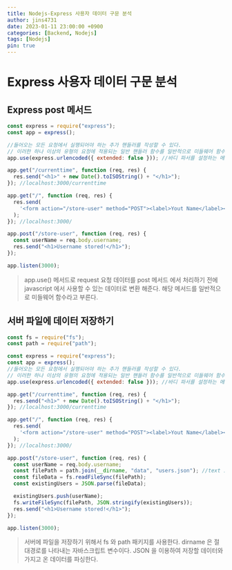 ```yaml
---
title: Nodejs-Express 사용자 데이터 구문 분석
author: jins4731
date: 2023-01-11 23:00:00 +0900
categories: [Backend, Nodejs]
tags: [Nodejs]
pin: true
---
```


# Express 사용자 데이터 구문 분석

## Express post 메서드

```javascript
const express = require("express");
const app = express();

//들어오는 모든 요청에서 실행되어야 하는 추가 핸들러를 작성할 수 있다.
// 이러한 하나 이상의 유형의 요청에 적용되는 일반 핸들러 함수를 일반적으로 미들웨어 함수라고 부른다.
app.use(express.urlencoded({ extended: false })); //바디 파서를 설정하는 메서드

app.get("/currenttime", function (req, res) {
  res.send("<h1>" + new Date().toISOString() + "</h1>");
}); //localhost:3000/currenttime

app.get("/", function (req, res) {
  res.send(
    '<form action="/store-user" method="POST"><label>Yout Name</label><input type="text" name="username"><button>Submit</button></form>'
  );
}); //localhost:3000/

app.post("/store-user", function (req, res) {
  const userName = req.body.username;
  res.send("<h1>Username stored!</h1>");
});

app.listen(3000);
```

> app.use() 메서드로 request 요청 데이터를 post 메서드 에서 처리하기 전에 javascript 에서 사용할 수 있는 데이터로 변환 해준다. 해당 메서드를 일반적으로 미들웨어 함수라고 부른다.

## 서버 파일에 데이터 저장하기

```javascript
const fs = require("fs");
const path = require("path");

const express = require("express");
const app = express();
//들어오는 모든 요청에서 실행되어야 하는 추가 핸들러를 작성할 수 있다.
// 이러한 하나 이상의 유형의 요청에 적용되는 일반 핸들러 함수를 일반적으로 미들웨어 함수라고 부른다.
app.use(express.urlencoded({ extended: false })); //바디 파서를 설정하는 메서드

app.get("/currenttime", function (req, res) {
  res.send("<h1>" + new Date().toISOString() + "</h1>");
}); //localhost:3000/currenttime

app.get("/", function (req, res) {
  res.send(
    '<form action="/store-user" method="POST"><label>Yout Name</label><input type="text" name="username"><button>Submit</button></form>'
  );
}); //localhost:3000/

app.post("/store-user", function (req, res) {
  const userName = req.body.username;
  const filePath = path.join(__dirname, "data", "users.json"); //text 로 읽힘
  const fileData = fs.readFileSync(filePath);
  const existingUsers = JSON.parse(fileData);

  existingUsers.push(userName);
  fs.writeFileSync(filePath, JSON.stringify(existingUsers));
  res.send("<h1>Username stored!</h1>");
});

app.listen(3000);
```

> 서버에 파일을 저장하기 위해서 fs 와 path 패키지를 사용한다.
> dirname 은 절대경로를 나타내는 자바스크립트 변수이다.
> JSON 을 이용하여 저장할 데이터와 가지고 온 데이터를 파싱한다.
